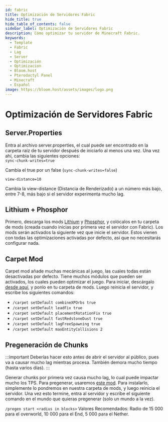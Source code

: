 ```yaml
---
id: fabric
title: Optimización de Servidores Fabric
hide_title: true
hide_table_of_contents: false
sidebar_label: Optimización de Servidores Fabric
description: Cómo optimizar tu servidor de Minecraft Fabric.
keywords:
  - Template
  - Fabric
  - Lag
  - Server
  - Optimización
  - Optimizacion
  - Bloom.host
  - Pterodactyl Panel
  - Minecraft
  - Español
image: https://bloom.host/assets/images/logo.png
---
```

# Optimización de Servidores Fabric

## Server.Properties

Entra al archivo server.properties, el cual puede ser encontrado en la carpeta raíz de tu servidor después de iniciarlo al menos una vez. Una vez ahí, cambia las siguientes opciones:  
`sync-chunk-writes=true`

Cambia el true por un false (`sync-chunk-writes=false`)

`view-distance=10`

Cambia la view-distance (Distancia de Renderizado) a un número más bajo, entre 7-8, más bajo si el servidor experimenta mucho lag.

## Lithium + Phosphor

Primero, descarga los mods [Lithium](https://www.curseforge.com/minecraft/mc-mods/lithium) y [Phosphor](https://www.curseforge.com/minecraft/mc-mods/phosphor), y colócalos en tu carpeta de mods (creada cuando inicias por primera vez el servidor con Fabric). Los mods serán activados la siguiente vez que inicie el servidor. Estos vienen con todas las optimizaciones activadas por defecto, así que no necesitarás configurar nada.

## Carpet Mod

Carpet mod añade muchas mecánicas al juego, las cuales todas están desactivadas por defecto. Tiene muchos módulos que pueden ser activados, los cuales pueden optimizar el juego. Para iniciar, descárgalo [desde aquí](https://www.curseforge.com/minecraft/mc-mods/carpet), y ponlo en tu carpeta de mods. Luego reinicia el servidor, y escribe los siguientes comandos:

- `/carpet setDefault combineXPOrbs true`
- `/carpet setDefault leadFix true`
- `/carpet setDefault placementRotationFix true`
- `/carpet setDefault fastRedstoneDust true`
- `/carpet setDefault lagFreeSpawning true` 
- `/carpet setDefault maxEntityCollisions 2`

## Pregeneración de Chunks

:::important
Deberías hacer esto antes de abrir el servidor al público, pues va a causar mucho lag mientras procesa. También demora mucho tiempo (hasta varios días).
:::

Generar chunks por primera vez causa mucho lag, lo cual puede impactar mucho los TPS. Para pregenerar, usaremos [este mod](https://www.curseforge.com/minecraft/mc-mods/chunk-pregenerator-fabric). Para instalarlo, simplemente lo pondremos en nuestra carpeta de mods, y luego reinicia el servidor. Una vez esto termine, entra al servidor y escribe el siguiente comando en el mundo que quieras pregenerar (solo un mundo a la vez).

`/pregen start <radius in blocks>`
Valores Recomendados: Radio de 15 000 para el overworld, 10 000 para el End, 5 000 para el Nether.